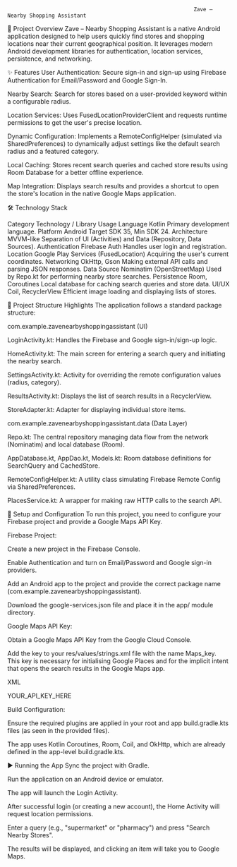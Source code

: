                                                               Zave – Nearby Shopping Assistant
                                                                                
🛒 Project Overview
Zave – Nearby Shopping Assistant is a native Android application designed to help users quickly find stores and shopping locations near their current geographical position. It leverages modern Android development libraries for authentication, location services, persistence, and networking.

✨ Features
User Authentication: Secure sign-in and sign-up using Firebase Authentication for Email/Password and Google Sign-In.

Nearby Search: Search for stores based on a user-provided keyword within a configurable radius.

Location Services: Uses FusedLocationProviderClient and requests runtime permissions to get the user's precise location.

Dynamic Configuration: Implements a RemoteConfigHelper (simulated via SharedPreferences) to dynamically adjust settings like the default search radius and a featured category.

Local Caching: Stores recent search queries and cached store results using Room Database for a better offline experience.

Map Integration: Displays search results and provides a shortcut to open the store's location in the native Google Maps application.

🛠️ Technology Stack

Category	Technology / Library	Usage
Language	Kotlin	Primary development language.
Platform	Android	Target SDK 35, Min SDK 24.
Architecture	MVVM-like	Separation of UI (Activities) and Data (Repository, Data Sources).
Authentication	Firebase Auth	Handles user login and registration.
Location	Google Play Services (FusedLocation)	Acquiring the user's current coordinates.
Networking	OkHttp, Gson	Making external API calls and parsing JSON responses.
Data Source	Nominatim (OpenStreetMap)	Used by Repo.kt for performing nearby store searches.
Persistence	Room, Coroutines	Local database for caching search queries and store data.
UI/UX	Coil, RecyclerView	Efficient image loading and displaying lists of stores.


📂 Project Structure Highlights
The application follows a standard package structure:

com.example.zavenearbyshoppingassistant (UI)

LoginActivity.kt: Handles the Firebase and Google sign-in/sign-up logic.

HomeActivity.kt: The main screen for entering a search query and initiating the nearby search.

SettingsActivity.kt: Activity for overriding the remote configuration values (radius, category).

ResultsActivity.kt: Displays the list of search results in a RecyclerView.

StoreAdapter.kt: Adapter for displaying individual store items.

com.example.zavenearbyshoppingassistant.data (Data Layer)

Repo.kt: The central repository managing data flow from the network (Nominatim) and local database (Room).

AppDatabase.kt, AppDao.kt, Models.kt: Room database definitions for SearchQuery and CachedStore.

RemoteConfigHelper.kt: A utility class simulating Firebase Remote Config via SharedPreferences.

PlacesService.kt: A wrapper for making raw HTTP calls to the search API.

🔑 Setup and Configuration
To run this project, you need to configure your Firebase project and provide a Google Maps API Key.

Firebase Project:

Create a new project in the Firebase Console.

Enable Authentication and turn on Email/Password and Google sign-in providers.

Add an Android app to the project and provide the correct package name (com.example.zavenearbyshoppingassistant).

Download the google-services.json file and place it in the app/ module directory.

Google Maps API Key:

Obtain a Google Maps API Key from the Google Cloud Console.

Add the key to your res/values/strings.xml file with the name Maps_key. This key is necessary for initialising Google Places and for the implicit intent that opens the search results in the Google Maps app.

XML

<string name="google_maps_key" translatable="false">YOUR_API_KEY_HERE</string>

Build Configuration:

Ensure the required plugins are applied in your root and app build.gradle.kts files (as seen in the provided files).

The app uses Kotlin Coroutines, Room, Coil, and OkHttp, which are already defined in the app-level build.gradle.kts.

▶️ Running the App
Sync the project with Gradle.

Run the application on an Android device or emulator.

The app will launch the Login Activity.

After successful login (or creating a new account), the Home Activity will request location permissions.

Enter a query (e.g., "supermarket" or "pharmacy") and press "Search Nearby Stores".

The results will be displayed, and clicking an item will take you to Google Maps.
